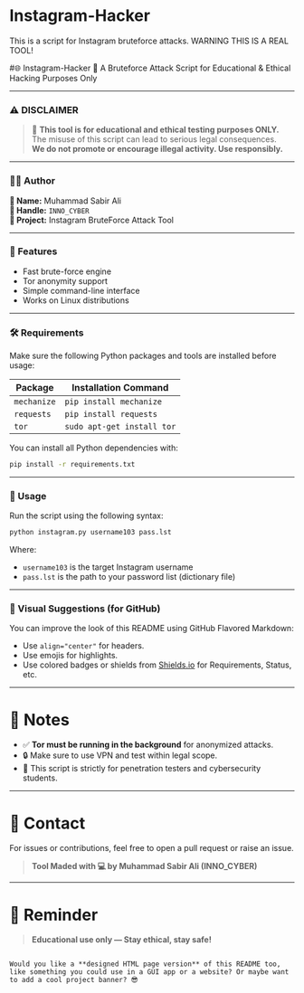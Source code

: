 # Instagram-Hacker
This is a script for Instagram bruteforce attacks. WARNING THIS IS A REAL TOOL!

#🌐 Instagram-Hacker 🔐
A Bruteforce Attack Script for Educational & Ethical Hacking Purposes Only

---

### ⚠️ DISCLAIMER

> 🚨 **This tool is for educational and ethical testing purposes ONLY.**  
> The misuse of this script can lead to serious legal consequences.  
> **We do not promote or encourage illegal activity. Use responsibly.**

---

### 👨‍💻 Author

**👤 Name:** Muhammad Sabir Ali  
**🧠 Handle:** `INNO_CYBER`  
**📁 Project:** Instagram BruteForce Attack Tool  

---

### 🚀 Features

- Fast brute-force engine
- Tor anonymity support
- Simple command-line interface
- Works on Linux distributions

---

### 🛠️ Requirements

Make sure the following Python packages and tools are installed before usage:

| Package     | Installation Command |
|-------------|----------------------|
| `mechanize` | `pip install mechanize` |
| `requests`  | `pip install requests`  |
| `tor`       | `sudo apt-get install tor` |

You can install all Python dependencies with:
```bash
pip install -r requirements.txt
```

---

### 🧪 Usage

Run the script using the following syntax:

```bash
python instagram.py username103 pass.lst
```

Where:
- `username103` is the target Instagram username
- `pass.lst` is the path to your password list (dictionary file)

---

### 🎨 Visual Suggestions (for GitHub)

You can improve the look of this README using GitHub Flavored Markdown:
- Use `align="center"` for headers.
- Use emojis for highlights.
- Use colored badges or shields from [Shields.io](https://shields.io/) for Requirements, Status, etc.

---

# 📌 Notes

- ✅ **Tor must be running in the background** for anonymized attacks.
- 🔒 Make sure to use VPN and test within legal scope.
- 📡 This script is strictly for penetration testers and cybersecurity students.

---

# 💬 Contact

For issues or contributions, feel free to open a pull request or raise an issue.

> **Tool Maded with 💻 by Muhammad Sabir Ali (INNO_CYBER)**

---

# 🧠 Reminder

> **Educational use only — Stay ethical, stay safe!**

```

Would you like a **designed HTML page version** of this README too, like something you could use in a GUI app or a website? Or maybe want to add a cool project banner? 😎
